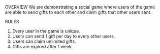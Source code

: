 OVERVIEW
We are demonstrating a social game where users of the game are able to send gifts to each other and claim gifts that other users sent.

RULES
1. Every user in the game is unique.
2. Users can send 1 gift per day to every other users.
3. Users can claim unlimited gifts.
4. Gifts are expired after 1 week.
